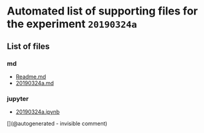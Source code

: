 # Automated list of supporting files for the __experiment `20190324a`__

## List of files

### md

* [Readme.md](/matty/20190324a/Readme.md)
* [20190324a.md](/us-draindump/exp/20190324a.md)


### jupyter

* [20190324a.ipynb](/matty/20190324a/20190324a.ipynb)


[](@autogenerated - invisible comment)